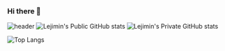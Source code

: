 ### Hi there 👋

<!--
**Lejimin/Lejimin** is a ✨ _special_ ✨ repository because its `README.md` (this file) appears on your GitHub profile.

Here are some ideas to get you started:

- 🔭 I’m currently working on ...
- 🌱 I’m currently learning ...
- 👯 I’m looking to collaborate on ...
- 🤔 I’m looking for help with ...
- 💬 Ask me about ...
- 📫 How to reach me: ...
- 😄 Pronouns: ...
- ⚡ Fun fact: ...
-->
![header](https://capsule-render.vercel.app/api?type=Cylinder&color=auto&height=160&section=header&text=Hi!%20I'm%20JiMin!&fontAlign=50&fontAlignY=70&fontSize=60&fontColor=000000)
![Lejimin's Public GitHub stats](https://github-readme-stats.vercel.app/api?username=Lejimin&show_icons=true&theme=nighttowl)
![Lejimin's Private GitHub stats](https://github-readme-stats.vercel.app/api?username=Lejimin&count_private=true)

![Top Langs](https://github-readme-stats.vercel.app/api/top-langs/?username=Lejimin&layout=compact&theme=nighttowl)

